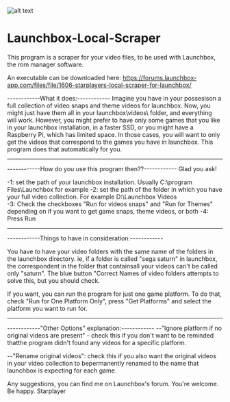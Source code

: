![alt text](https://forums.launchbox-app.com/uploads/monthly_2019_02/llst.png.47899c48356d3b7b33c697b91efda3a2.png)

# Launchbox-Local-Scraper

 This program is a scraper for your video files, to be used with Launchbox, the rom manager software.
 
 An executable can be downloaded here: https://forums.launchbox-app.com/files/file/1606-starplayers-local-scraper-for-launchbox/
 
  ------------What it does:------------
Imagine you have in your possesison a full collection of video snaps and theme videos for launchbox.
Now, you might just have them all in your launchbox\videos\ folder, and everything will work.
However, you might prefer to have only some games that you like in your launchbox installation, in a faster SSD, or you might have a Raspberry Pi, which has limited space.
In those cases, you will want to only get the videos that correspond to the games you have in launchbox.
This program does that automatically for you.

-----------------------------------------------------------------------------------------------------------

------------How do you use this program then??------------
Glad you ask!

-1: set the path of your launchbox installation. Usually C:\program Files\Launchbox for example
-2: set the path of the folder in which you have your full video collection. For example D:\Launchbox Videos\
-3: Check the checkboxes "Run for videos snaps" and "Run for Themes" depending on
if you want to get game snaps, theme videos, or both
-4: Press Run

-----------------------------------------------------------------------------------------------------------

------------Things to have in consideration:------------

You have to have your video folders with the same name of the folders in the launchbox directory.
ie, if a folder is called "sega saturn" in launchbox, the correspondent in the folder that containsall your videos can't be called only "saturn".
The blue button "Correct Names of video folders attempts to solve this, but you should check.

If you want, you can run the program for just one game platform.
To do that, check "Run for One Platform Only", press "Get Platforms" and select the platform you want to run for.

-----------------------------------------------------------------------------------------------------------

------------"Other Options" explanation:------------
--"Ignore platform if no original videos are present" - check this if you don't want to be reminded thatthe program didn't found any videos for a specific platform.

--"Rename original videos": check this if you also want the original videos in your video collection to bepermanently renamed to the name that launchbox is expecting for each game.

Any suggestions, you can find me on Launchbox's forum.
You're welcome. Be happy.
                                                                              Starplayer 
